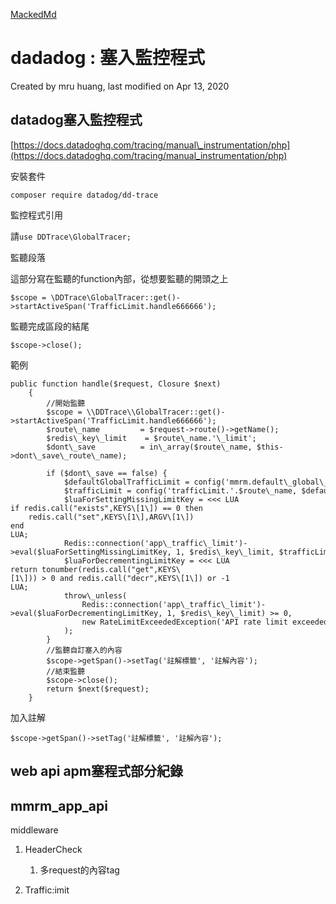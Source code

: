 [MackedMd](https://hackmd.io/@pONMMCWcRMSASTBgLGLkyg/mru_dadadog_listen)

dadadog : 塞入監控程式
===================

Created by mru huang, last modified on Apr 13, 2020

datadog塞入監控程式
-------------

[https://docs.datadoghq.com/tracing/manual\_instrumentation/php](https://docs.datadoghq.com/tracing/manual_instrumentation/php)

安裝套件

`composer require datadog/dd-trace`

監控程式引用

請`use DDTrace\GlobalTracer;`

監聽段落

這部分寫在監聽的function內部，從想要監聽的開頭之上

`$scope = \DDTrace\GlobalTracer::get()->startActiveSpan('TrafficLimit.handle666666');`

監聽完成區段的結尾

`$scope->close();`

範例
```
public function handle($request, Closure $next)
    {
        //開始監聽
        $scope = \\DDTrace\\GlobalTracer::get()->startActiveSpan('TrafficLimit.handle666666');
        $route\_name         = $request->route()->getName();
        $redis\_key\_limit    = $route\_name.'\_limit';
        $dont\_save          = in\_array($route\_name, $this->dont\_save\_route\_name);

        if ($dont\_save == false) {
            $defaultGlobalTrafficLimit = config('mmrm.default\_global\_traffic\_limit', 100);
            $trafficLimit = config('trafficLimit.'.$route\_name, $defaultGlobalTrafficLimit);
            $luaForSettingMissingLimitKey = <<< LUA
if redis.call("exists",KEYS\[1\]) == 0 then
    redis.call("set",KEYS\[1\],ARGV\[1\])
end
LUA;
            Redis::connection('app\_traffic\_limit')->eval($luaForSettingMissingLimitKey, 1, $redis\_key\_limit, $trafficLimit);
            $luaForDecrementingLimitKey = <<< LUA
return tonumber(redis.call("get",KEYS\[1\])) > 0 and redis.call("decr",KEYS\[1\]) or -1
LUA;
            throw\_unless(
                Redis::connection('app\_traffic\_limit')->eval($luaForDecrementingLimitKey, 1, $redis\_key\_limit) >= 0,
                new RateLimitExceededException('API rate limit exceeded.')
            );
        }
        //監聽自訂塞入的內容
        $scope->getSpan()->setTag('註解標籤', '註解內容');
        //結束監聽
        $scope->close();
        return $next($request);
    }
```

加入註解

`$scope->getSpan()->setTag('註解標籤', '註解內容');`

web api apm塞程式部分紀錄
------------------

mmrm\_app\_api
--------------

middleware

1.  HeaderCheck
    
    1.  多request的內容tag
        
2.  Traffic:imit
